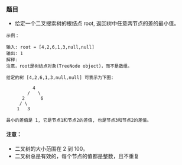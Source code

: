 ### 题目
* 给定一个二叉搜索树的根结点 root, 返回树中任意两节点的差的最小值。
```
示例：

输入: root = [4,2,6,1,3,null,null]
输出: 1
解释:
注意，root是树结点对象(TreeNode object)，而不是数组。

给定的树 [4,2,6,1,3,null,null] 可表示为下图:

          4
        /   \
      2      6
     / \    
    1   3  

最小的差值是 1, 它是节点1和节点2的差值, 也是节点3和节点2的差值。
```
#### 注意：
* 二叉树的大小范围在 2 到 100。
* 二叉树总是有效的，每个节点的值都是整数，且不重复
